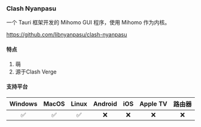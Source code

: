 ### Clash Nyanpasu

一个 Tauri 框架开发的 Mihomo GUI 程序，使用 Mihomo 作为内核。

<Embed>https://github.com/libnyanpasu/clash-nyanpasu</Embed>

#### 特点

1. 萌
2. 源于Clash Verge

#### 支持平台

| Windows | MacOS | Linux | Android | iOS | Apple TV | 路由器 |
| :---: | :---: | :---: | :---: | :---: | :---: | :---: |
| :white_check_mark: | :white_check_mark: | :white_check_mark: | :x: | :x: | :x: | :x: |
